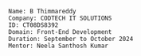 
    Name: B Thimmareddy
    Company: CODTECH IT SOLUTIONS
    ID: CT08DS8392
    Domain: Front-End Development
    Duration: September to October 2024
    Mentor: Neela Santhosh Kumar
